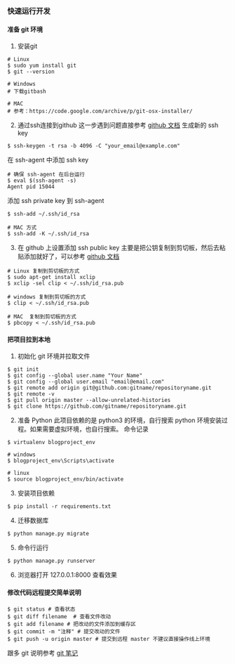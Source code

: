 ### 快速运行开发
#### 准备 git 环境
1. 安装git
```
# Linux
$ sudo yum install git
$ git --version

# Windows
# 下载gitbash

# MAC
# 参考：https://code.google.com/archive/p/git-osx-installer/
```
2. 通过ssh连接到github
这一步遇到问题直接参考 [github 文档](https://help.github.com/articles/generating-a-new-ssh-key-and-adding-it-to-the-ssh-agent/#platform-mac)
生成新的 ssh key
```
$ ssh-keygen -t rsa -b 4096 -C "your_email@example.com"
```
在 ssh-agent 中添加 ssh key
```
# 确保 ssh-agent 在后台运行
$ eval $(ssh-agent -s)
Agent pid 15044
```
添加 ssh private key 到 ssh-agent
```
$ ssh-add ~/.ssh/id_rsa

# MAC 方式
$ ssh-add -K ~/.ssh/id_rsa
```

3. 在 github 上设置添加 ssh public key
主要是把公钥复制到剪切板，然后去粘贴添加就好了，可以参考 [github 文档](https://help.github.com/articles/adding-a-new-ssh-key-to-your-github-account/)
```
# Linux 复制到剪切板的方式
$ sudo apt-get install xclip
$ xclip -sel clip < ~/.ssh/id_rsa.pub

# windows 复制到剪切板的方式
$ clip < ~/.ssh/id_rsa.pub

# MAC  复制到剪切板的方式
$ pbcopy < ~/.ssh/id_rsa.pub
```

#### 把项目拉到本地
1. 初始化 git 环境并拉取文件
```
$ git init
$ git config --global user.name "Your Name"
$ git config --global user.email "email@email.com"
$ git remote add origin git@github.com:gitname/repositoryname.git
$ git remote -v
$ git pull origin master --allow-unrelated-histories
$ git clone https://github.com/gitname/repositoryname.git
```
2. 准备 Python 
此项目依赖的是 python3 的环境，自行搜索 python 环境安装过程。如果需要虚拟环境，也自行搜索。 命令记录
```
$ virtualenv blogproject_env

# windows
$ blogproject_env\Scripts\activate

# linux
$ source blogproject_env/bin/activate
```
3. 安装项目依赖
```
$ pip install -r requirements.txt
```
4. 迁移数据库
```
$ python manage.py migrate
```
5. 命令行运行
```
$ python manage.py runserver
```
6. 浏览器打开 127.0.0.1:8000 查看效果
#### 修改代码远程提交简单说明
```
$ git status # 查看状态
$ git diff filename  # 查看文件改动
$ git add filename # 把改动的文件添加到缓存区
$ git commit -m "注释" # 提交改动的文件
$ git push -u origin master # 提交到远程 master 不建议直接操作线上环境
```
跟多 git 说明参考 [git 笔记](https://github.com/xiao201208/gitlearner/blob/master/gitnote.txt)